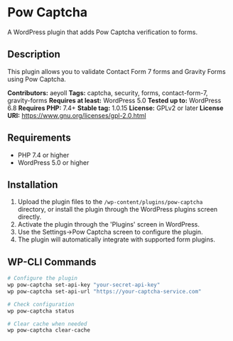 # Pow Captcha

A WordPress plugin that adds Pow Captcha verification to forms.

## Description

This plugin allows you to validate Contact Form 7 forms and Gravity Forms using Pow Captcha.

**Contributors:** aeyoll
**Tags:** captcha, security, forms, contact-form-7, gravity-forms
**Requires at least:** WordPress 5.0
**Tested up to:** WordPress 6.8
**Requires PHP:** 7.4+
**Stable tag:** 1.0.15
**License:** GPLv2 or later
**License URI:** https://www.gnu.org/licenses/gpl-2.0.html

## Requirements

- PHP 7.4 or higher
- WordPress 5.0 or higher

## Installation

1. Upload the plugin files to the `/wp-content/plugins/pow-captcha` directory, or install the plugin through the WordPress plugins screen directly.
2. Activate the plugin through the 'Plugins' screen in WordPress.
3. Use the Settings->Pow Captcha screen to configure the plugin.
4. The plugin will automatically integrate with supported form plugins.

## WP-CLI Commands

```sh
# Configure the plugin
wp pow-captcha set-api-key "your-secret-api-key"
wp pow-captcha set-api-url "https://your-captcha-service.com"

# Check configuration
wp pow-captcha status

# Clear cache when needed
wp pow-captcha clear-cache
```
